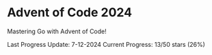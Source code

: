 # Advent of Code 2024

Mastering Go with Advent of Code!

Last Progress Update: 7-12-2024
Current Progress: 13/50 stars (26%)
